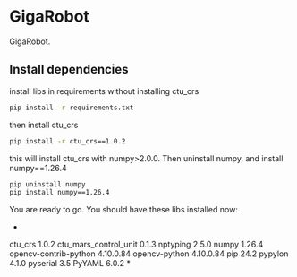 # GigaRobot
GigaRobot.


## Install dependencies

install libs in requirements without installing ctu_crs
```bash
pip install -r requirements.txt
```

then install ctu_crs

```bash
pip install -r ctu_crs==1.0.2
```

this will install ctu_crs with numpy>2.0.0. Then uninstall numpy, and install numpy==1.26.4

```bash
pip uninstall numpy
pip install numpy==1.26.4
```

You are ready to go. You should have these libs installed now:

*
ctu_crs               1.0.2
ctu_mars_control_unit 0.1.3
nptyping              2.5.0
numpy                 1.26.4
opencv-contrib-python 4.10.0.84
opencv-python         4.10.0.84
pip                   24.2
pypylon               4.1.0
pyserial              3.5
PyYAML                6.0.2
*

